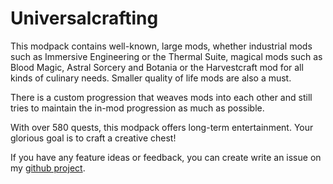 # Universalcrafting

This modpack contains well-known, large mods, whether industrial mods such as Immersive Engineering or the Thermal Suite, magical mods such as Blood Magic, Astral Sorcery and Botania or the Harvestcraft mod for all kinds of culinary needs. Smaller quality of life mods are also a must.

There is a custom progression that weaves mods into each other and still tries to maintain the in-mod progression as much as possible.

With over 580 quests, this modpack offers long-term entertainment. Your glorious goal is to craft a creative chest!

If you have any feature ideas or feedback, you can create write an issue on my [github project](https://github.com/Sagenseele/universalcrafting/issues/new/choose).
